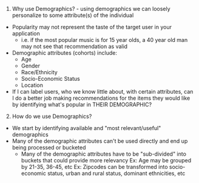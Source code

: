 <!-- Demographics and Related Approaches - For "Loosely/Weak Personalized Recommenders" --> 

1. Why use Demographics? - using demographics we can loosely personalize to some attribute(s) of the individual
  - Popularity may not represent the taste of the target user in your application
    - i.e. if the most popular music is for 15 year olds, a 40 year old man may not see that recommendation as valid
  - Demographic attributes (cohorts) include:
    - Age 
    - Gender
    - Race/Ethnicity
    - Socio-Economic Status 
    - Location
  - If I can label users, who we know little about, with certain attributes, can I do a better job making recommendations  for the items they would like by identifying what's popular in THEIR DEMOGRAPHIC?
  
2. How do we use Demographics?
  - We start by identifying available and "most relevant/useful" demographics 
  - Many of the demographic attributes can't be used directly and end up being processed or bucketed 
    - Many of the demographic attributes have to be "sub-divided" into buckets that could provide more relevancy 
      Ex: Age may be grouped by 21-35, 36-45, etc
      Ex: Zipcodes can be transformed into socio-economic status, urban and rural status, dominant ethnicities, etc
